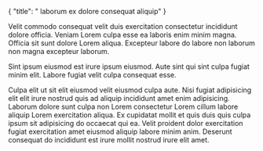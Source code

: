 {
"title": " laborum ex dolore consequat aliquip"
}

Velit commodo consequat velit duis exercitation consectetur incididunt dolore officia. Veniam Lorem culpa esse ea laboris enim minim magna. Officia sit sunt dolore Lorem aliqua. Excepteur labore do labore non laborum non magna excepteur laborum.

Sint ipsum eiusmod est irure ipsum eiusmod. Aute sint qui sint culpa fugiat minim elit. Labore fugiat velit culpa consequat esse.

Culpa elit ut sit elit eiusmod velit eiusmod culpa aute. Nisi fugiat adipisicing elit elit irure nostrud quis ad aliquip incididunt amet enim adipisicing. Laborum dolore sunt culpa non Lorem consectetur Lorem cillum labore aliquip Lorem exercitation aliqua. Ex cupidatat mollit et quis duis quis culpa ipsum sit adipisicing do occaecat qui ea. Velit proident dolor exercitation fugiat exercitation amet eiusmod aliquip labore minim anim. Deserunt consequat do incididunt est irure mollit nostrud irure elit amet.